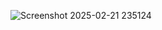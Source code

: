 
![Screenshot 2025-02-21 235124](https://github.com/user-attachments/assets/fb1111de-704a-4be3-a2a0-99974b1db989)
